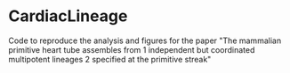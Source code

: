 # CardiacLineage
Code to reproduce the analysis and figures for the paper "The mammalian primitive heart tube assembles from 1 independent but coordinated multipotent lineages 2 specified at the primitive streak"
